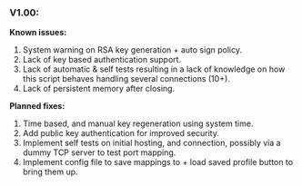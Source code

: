 ### V1.00:

**Known issues:**

1. System warning on RSA key generation + auto sign policy.
2. Lack of key based authentication support.
3. Lack of automatic & self tests resulting in a lack of
   knowledge on how this script behaves handling several
   connections (10+).
4. Lack of persistent memory after closing.

**Planned fixes:**

1. Time based, and manual key regeneration using system time.
2. Add public key authentication for improved security.
3. Implement self tests on initial hosting, and connection,
   possibly via a dummy TCP server to test port mapping.
4. Implement config file to save mappings to + load saved
   profile button to bring them up.
   

